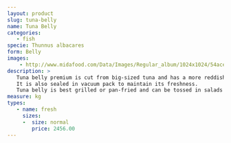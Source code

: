 ```yaml
---
layout: product
slug: tuna-belly
name: Tuna Belly
categories:
   - fish
specie: Thunnus albacares
form: Belly
images:
    - http://www.midafood.com/Data/Images/Regular_album/1024x1024/54ace20f3c996435.jpg
description: >
   Tuna belly premium is cut from big-sized tuna and has a more reddish meat than the regular tuna belly.
   It is also sealed in vacuum pack to maintain its freshness.
   Tuna belly is best grilled or pan-fried and can be tossed in salads when lightly cooked.
measure: kg
types:
   - name: fresh
     sizes:
     -  size: normal
        price: 2456.00
---
```

